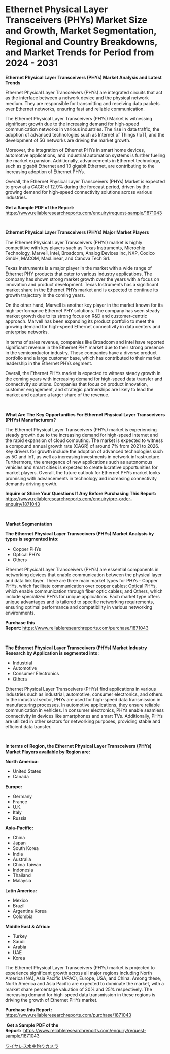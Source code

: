 <p><h1>Ethernet Physical Layer Transceivers (PHYs) Market Size and Growth, Market Segmentation, Regional and Country Breakdowns, and Market Trends for Period from 2024 -  2031</h1></p><p><strong>Ethernet Physical Layer Transceivers (PHYs) Market Analysis and Latest Trends</strong></p>
<p><p>Ethernet Physical Layer Transceivers (PHYs) are integrated circuits that act as the interface between a network device and the physical network medium. They are responsible for transmitting and receiving data packets over Ethernet networks, ensuring fast and reliable communication.</p><p>The Ethernet Physical Layer Transceivers (PHYs) Market is witnessing significant growth due to the increasing demand for high-speed communication networks in various industries. The rise in data traffic, the adoption of advanced technologies such as Internet of Things (IoT), and the development of 5G networks are driving the market growth.</p><p>Moreover, the integration of Ethernet PHYs in smart home devices, automotive applications, and industrial automation systems is further fueling the market expansion. Additionally, advancements in Ethernet technology, such as gigabit Ethernet and 10 gigabit Ethernet, are contributing to the increasing adoption of Ethernet PHYs.</p><p>Overall, the Ethernet Physical Layer Transceivers (PHYs) Market is expected to grow at a CAGR of 12.9% during the forecast period, driven by the growing demand for high-speed connectivity solutions across various industries.</p></p>
<p><strong>Get a Sample PDF of the Report:&nbsp;</strong> <a href="https://www.reliableresearchreports.com/enquiry/request-sample/1871043">https://www.reliableresearchreports.com/enquiry/request-sample/1871043</a></p>
<p>&nbsp;</p>
<p><strong>Ethernet Physical Layer Transceivers (PHYs) Major Market Players</strong></p>
<p><p>The Ethernet Physical Layer Transceivers (PHYs) market is highly competitive with key players such as Texas Instruments, Microchip Technology, Marvell, Intel, Broadcom, Analog Devices Inc, NXP, Codico GmbH, MACOM, MaxLinear, and Canova Tech Srl.</p><p>Texas Instruments is a major player in the market with a wide range of Ethernet PHY products that cater to various industry applications. The company has shown strong market growth over the years with a focus on innovation and product development. Texas Instruments has a significant market share in the Ethernet PHYs market and is expected to continue its growth trajectory in the coming years.</p><p>On the other hand, Marvell is another key player in the market known for its high-performance Ethernet PHY solutions. The company has seen steady market growth due to its strong focus on R&D and customer-centric approach. Marvell has been expanding its product portfolio to meet the growing demand for high-speed Ethernet connectivity in data centers and enterprise networks.</p><p>In terms of sales revenue, companies like Broadcom and Intel have reported significant revenue in the Ethernet PHY market due to their strong presence in the semiconductor industry. These companies have a diverse product portfolio and a large customer base, which has contributed to their market leadership in the Ethernet PHYs segment.</p><p>Overall, the Ethernet PHYs market is expected to witness steady growth in the coming years with increasing demand for high-speed data transfer and connectivity solutions. Companies that focus on product innovation, customer engagement, and strategic partnerships are likely to lead the market and capture a larger share of the revenue.</p></p>
<p>&nbsp;</p>
<p><strong>What Are The Key Opportunities For Ethernet Physical Layer Transceivers (PHYs) Manufacturers?</strong></p>
<p><p>The Ethernet Physical Layer Transceivers (PHYs) market is experiencing steady growth due to the increasing demand for high-speed internet and the rapid expansion of cloud computing. The market is expected to witness a compound annual growth rate (CAGR) of around 7% from 2021 to 2026. Key drivers for growth include the adoption of advanced technologies such as 5G and IoT, as well as increasing investments in network infrastructure. Furthermore, the emergence of new applications such as autonomous vehicles and smart cities is expected to create lucrative opportunities for market players. Overall, the future outlook for Ethernet PHYs market looks promising with advancements in technology and increasing connectivity demands driving growth.</p></p>
<p><strong>Inquire or Share Your Questions If Any Before Purchasing This Report:</strong> <a href="https://www.reliableresearchreports.com/enquiry/pre-order-enquiry/1871043">https://www.reliableresearchreports.com/enquiry/pre-order-enquiry/1871043</a></p>
<p>&nbsp;</p>
<p><strong>Market Segmentation</strong></p>
<p><strong>The Ethernet Physical Layer Transceivers (PHYs) Market Analysis by types is segmented into:</strong></p>
<p><ul><li>Copper PHYs</li><li>Optical PHYs</li><li>Others</li></ul></p>
<p><p>Ethernet Physical Layer Transceivers (PHYs) are essential components in networking devices that enable communication between the physical layer and data link layer. There are three main market types for PHYs - Copper PHYs, which facilitate communication over copper cables; Optical PHYs, which enable communication through fiber optic cables; and Others, which include specialized PHYs for unique applications. Each market type offers unique advantages and is tailored to specific networking requirements, ensuring optimal performance and compatibility in various networking environments.</p></p>
<p><strong>Purchase this Report:&nbsp;</strong><a href="https://www.reliableresearchreports.com/purchase/1871043">https://www.reliableresearchreports.com/purchase/1871043</a></p>
<p>&nbsp;</p>
<p><strong>The Ethernet Physical Layer Transceivers (PHYs) Market Industry Research by Application is segmented into:</strong></p>
<p><ul><li>Industrial</li><li>Automotive</li><li>Consumer Electronics</li><li>Others</li></ul></p>
<p><p>Ethernet Physical Layer Transceivers (PHYs) find applications in various industries such as industrial, automotive, consumer electronics, and others. In the industrial sector, PHYs are used for high-speed data transmission in manufacturing processes. In automotive applications, they ensure reliable communication in vehicles. In consumer electronics, PHYs enable seamless connectivity in devices like smartphones and smart TVs. Additionally, PHYs are utilized in other sectors for networking purposes, providing stable and efficient data transfer.</p></p>
<p>&nbsp;</p>
<p><strong>In terms of Region, the Ethernet Physical Layer Transceivers (PHYs) Market Players available by Region are:</strong></p>
<p>
    <p> <strong> North America: </strong>
        <ul>
            <li>United States</li>
            <li>Canada</li>
        </ul>
        </p> 
    <p> <strong> Europe: </strong>
        <ul>
            <li>Germany</li>
            <li>France</li>
            <li>U.K.</li>
            <li>Italy</li>
            <li>Russia</li>
        </ul>
        </p> 
    <p> <strong> Asia-Pacific: </strong>
        <ul>
            <li>China</li>
            <li>Japan</li>
            <li>South Korea</li>
            <li>India</li>
            <li>Australia</li>
            <li>China Taiwan</li>
            <li>Indonesia</li>
            <li>Thailand</li>
            <li>Malaysia</li>
        </ul>
        </p> 
    <p> <strong> Latin America: </strong>
        <ul>
            <li>Mexico</li>
            <li>Brazil</li>
            <li>Argentina Korea</li>
            <li>Colombia</li>
        </ul>
        </p> 
    <p> <strong> Middle East & Africa: </strong>
        <ul>
            <li>Turkey</li>
            <li>Saudi</li>
            <li>Arabia</li>
            <li>UAE</li>
            <li>Korea</li>
        </ul>
    </p>
    </p>
<p><p>The Ethernet Physical Layer Transceivers (PHYs) market is projected to experience significant growth across all major regions including North America (NA), Asia Pacific (APAC), Europe, USA, and China. Among these, North America and Asia Pacific are expected to dominate the market, with a market share percentage valuation of 30% and 25% respectively. The increasing demand for high-speed data transmission in these regions is driving the growth of Ethernet PHYs market.</p></p>
<p><strong>Purchase this Report: </strong><a href="https://www.reliableresearchreports.com/purchase/1871043">https://www.reliableresearchreports.com/purchase/1871043</a></p>
<p>&nbsp;<strong>Get a Sample PDF of the Report:&nbsp;&nbsp;</strong><a href="https://www.reliableresearchreports.com/enquiry/request-sample/1871043">https://www.reliableresearchreports.com/enquiry/request-sample/1871043</a></p>
<p><strong></strong></p>
<p><p><a href="https://github.com/ppmazlotr77499/Market-Research-Report-List-1/blob/main/193115613766.md">ワイヤレス水中釣りカメラ</a></p></p>